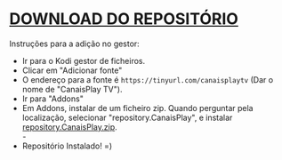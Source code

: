 # <a href="repository.CanaisPlay.zip">DOWNLOAD DO REPOSITÓRIO</a>

Instruções para a adição no gestor:


<p align="left">
  <ul>
    <li>Ir para o Kodi gestor de ficheiros.</li>
    <li>Clicar em "Adicionar fonte"</li>
    <li>O endereço para a fonte é <code>https://tinyurl.com/canaisplaytv</code> (Dar o nome de "CanaisPlay TV").</li>
    <li>Ir para "Addons"</li>
    <li>Em Addons, instalar de um ficheiro zip. Quando perguntar pela localização, selecionar "repository.CanaisPlay", e instalar <a href="repository.CanaisPlay.zip">repository.CanaisPlay.zip</a>.</li>
    -
    <li>Repositório Instalado! =)</li>
    
</ul>

                                      
                                       

</p>

